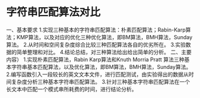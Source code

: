 # 字符串匹配算法对比
一、基本要求
1.实现三种基本的字符串匹配算法：朴素匹配算法；Rabin-Karp算法；KMP算法，以及对应的优化三种优化算法，即BM算法，BMH算法，Sunday算法。
2.从时间和空间复杂度综合比较三种匹配算法各自的优劣所在。
3.实验数据的简单整理和对比。
4.结论总结，对三种算法给出给出简单的分析。
二、主要内容）
1.实现朴素匹配算法，Rabin Karp算法和Knuth Morria Pratt 算法三种基本字符串基本匹配算法，以及优化算法，即BM算法，BMH算法，Sunday算法。
2.编写函数引入一段较长的英文文本文件，进行匹配测试，由实验得出的数据从时间复杂度分析三种基本字符串匹配算法。
3.针对三种基本字符串匹配算法在一个长文本中匹配一个模式串所耗费的时间，进行结论分析。

